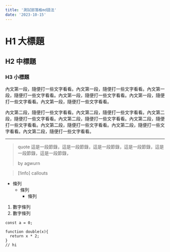 ```yaml
---
title: '測試部落格md語法'
date: '2023-10-15'
---
```


# H1 大標題
## H2 中標題
### H3 小標題

內文第一段，隨便打一些文字看看。內文第一段，隨便打一些文字看看。內文第一段，隨便打一些文字看看。內文第一段，隨便打一些文字看看。內文第一段，隨便打一些文字看看。內文第一段，隨便打一些文字看看。

內文第二段，隨便打一些文字看看。內文第二段，隨便打一些文字看看。內文第二段，隨便打一些文字看看。內文第二段，隨便打一些文字看看。內文第二段，隨便打一些文字看看。內文第二段，隨便打一些文字看看。內文第二段，隨便打一些文字看看。內文第二段，隨便打一些文字看看。

---

> quote 這是一段節錄，這是一段節錄，這是一段節錄，這是一段節錄，這是一段節錄，這是一段節錄，
>
> by agwurn

> [!info]
> callouts

- 條列
  - 條列
    - 條列

1. 數字條列
2. 數字條列


```js[class="line-numbers"]
const a = 0;

function double(x){
  return x * 2;
}
// hi
```

<!-- TOC -->